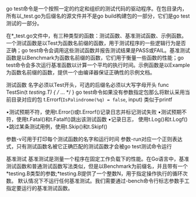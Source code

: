 go test命令是一个按照一定的约定和组织的测试代码的驱动程序。在包目录内，所有以_test.go为后缀名的源文件并不是go build构建包的一部分，它们是go test测试的一部分。

在*_test.go文件中，有三种类型的函数：测试函数、基准测试函数、示例函数。一个测试函数是以Test为函数名前缀的函数，用于测试程序的一些逻辑行为是否正确；go test命令会调用这些测试函数并报告测试结果是PASS或FAIL。基准测试函数是以Benchmark为函数名前缀的函数，它们用于衡量一些函数的性能；go test命令会多次运行基准函数以计算一个平均的执行时间。示例函数是以Example为函数名前缀的函数，提供一个由编译器保证正确性的示例文档。


测试函数
名字必须以Test开头，可选的后缀名必须以大写字母开头
func TestSin(t *testing.T) { /* ... */ }
go test命令如果没有参数指定包那么将默认采用当前目录对应的包
t.Errorf(`IsPalindrome(%q) = false`, input) 类似于printf

•测试预期不符，使用t.Error()或t.Errorf()记录日志并标记测试失败
•测试预期不符，使用t.Fatal()和t.Fatalf()跳出该测试函数
•记录日志， 使用t.Log()和t.Logf()
•跳过某条测试用例，使用t.Skip()和t.Skipf()

参数-v可用于打印每个测试函数的名字和运行时间
参数-run对应一个正则表达式，只有测试函数名被它正确匹配的测试函数才会被go test测试命令运行


基准测试
基准测试是测量一个程序在固定工作负载下的性能。在Go语言中，基准测试函数和普通测试函数写法类似，但是以Benchmark为前缀名，并且带有一个*testing.B类型的参数;*testing.B提供了一个整数N，用于指定操作执行的循环次数。
默认情况下不运行任何基准测试。我们需要通过-bench命令行标志参数手工指定要运行的基准测试函数。
